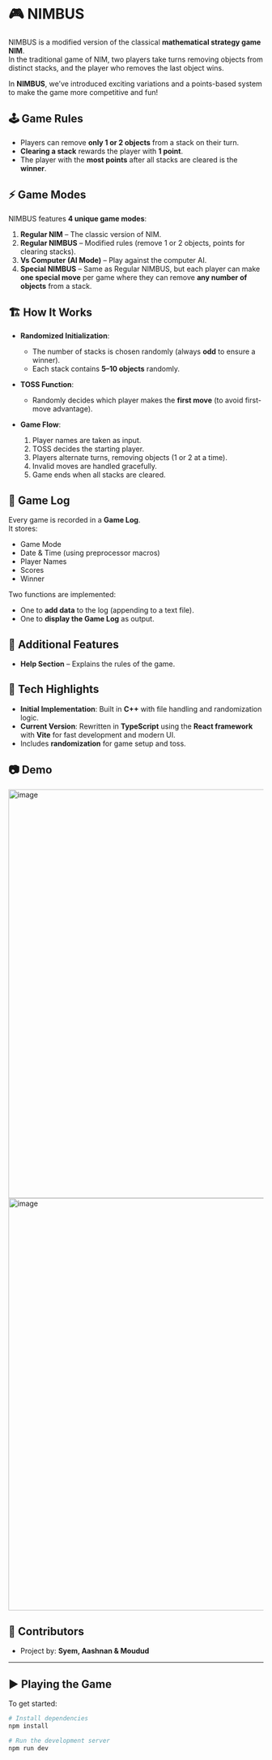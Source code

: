 # 🎮 NIMBUS  

NIMBUS is a modified version of the classical **mathematical strategy game NIM**.  
In the traditional game of NIM, two players take turns removing objects from distinct stacks, and the player who removes the last object wins.  

In **NIMBUS**, we’ve introduced exciting variations and a points-based system to make the game more competitive and fun!  


## 🕹️ Game Rules  

- Players can remove **only 1 or 2 objects** from a stack on their turn.  
- **Clearing a stack** rewards the player with **1 point**.  
- The player with the **most points** after all stacks are cleared is the **winner**.  



## ⚡ Game Modes  

NIMBUS features **4 unique game modes**:  

1. **Regular NIM** – The classic version of NIM.  
2. **Regular NIMBUS** – Modified rules (remove 1 or 2 objects, points for clearing stacks).  
3. **Vs Computer (AI Mode)** – Play against the computer AI.  
4. **Special NIMBUS** – Same as Regular NIMBUS, but each player can make **one special move** per game where they can remove **any number of objects** from a stack.  



## 🏗️ How It Works  

- **Randomized Initialization**:  
  - The number of stacks is chosen randomly (always **odd** to ensure a winner).  
  - Each stack contains **5–10 objects** randomly.  

- **TOSS Function**:  
  - Randomly decides which player makes the **first move** (to avoid first-move advantage).  

- **Game Flow**:  
  1. Player names are taken as input.  
  2. TOSS decides the starting player.  
  3. Players alternate turns, removing objects (1 or 2 at a time).  
  4. Invalid moves are handled gracefully.  
  5. Game ends when all stacks are cleared.  



## 📜 Game Log  

Every game is recorded in a **Game Log**.  
It stores:  
- Game Mode  
- Date & Time (using preprocessor macros)  
- Player Names  
- Scores  
- Winner  

Two functions are implemented:  
- One to **add data** to the log (appending to a text file).  
- One to **display the Game Log** as output.  




## 📖 Additional Features  

- **Help Section** – Explains the rules of the game.  



## 🚀 Tech Highlights  

- **Initial Implementation**: Built in **C++** with file handling and randomization logic.  
- **Current Version**: Rewritten in **TypeScript** using the **React framework** with **Vite** for fast development and modern UI.  
- Includes **randomization** for game setup and toss.  



## 📷 Demo 
<img width="1439" height="806" alt="image" src="https://github.com/user-attachments/assets/aa907558-a96a-4efd-82e6-a8ee68162353" />
<img width="1439" height="813" alt="image" src="https://github.com/user-attachments/assets/90a08467-44d6-4896-888a-ded832aa48be" />




## 🤝 Contributors  

- Project by: **Syem, Aashnan & Moudud** 

---

## ▶️ Playing the Game  

To get started:  

```bash
# Install dependencies
npm install

# Run the development server
npm run dev
